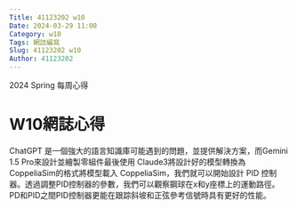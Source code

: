 ```yaml
---
Title: 41123202 w10
Date: 2024-03-29 11:00
Category: w10
Tags: 網誌編寫
Slug: 41123202 w10
Author: 41123202
---
```


2024 Spring 每周心得

<!-- PELICAN_END_SUMMARY -->

# W10網誌心得
ChatGPT 是一個強大的語言知識庫可能遇到的問題，並提供解決方案，而Gemini 1.5 Pro來設計並繪製零組件最後使用 Claude3將設計好的模型轉換為CoppeliaSim的格式將模型載入 CoppeliaSim，我們就可以開始設計 PID 控制器。透過調整PID控制器的參數，我們可以觀察鋼球在x和y座標上的運動路徑。PD和PID之間PID控制器更能在跟踪斜坡和正弦參考信號時具有更好的性能。